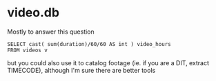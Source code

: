 # video.db

Mostly to answer this question

```
SELECT cast( sum(duration)/60/60 AS int ) video_hours
FROM videos v
```

but you could also use it to catalog footage (ie. if you are a DIT, extract TIMECODE), although I'm sure there are better tools
